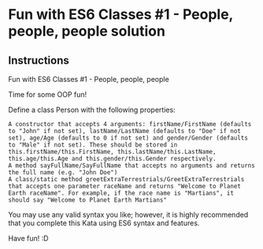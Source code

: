 # Fun with ES6 Classes #1 - People, people, people solution

## Instructions

Fun with ES6 Classes #1 - People, people, people

Time for some OOP fun!

Define a class Person with the following properties:

    A constructor that accepts 4 arguments: firstName/FirstName (defaults to "John" if not set), lastName/LastName (defaults to "Doe" if not set), age/Age (defaults to 0 if not set) and gender/Gender (defaults to "Male" if not set). These should be stored in this.firstName/this.FirstName, this.lastName/this.LastName, this.age/this.Age and this.gender/this.Gender respectively.
    A method sayFullName/SayFullName that accepts no arguments and returns the full name (e.g. "John Doe")
    A class/static method greetExtraTerrestrials/GreetExtraTerrestrials that accepts one parameter raceName and returns "Welcome to Planet Earth raceName". For example, if the race name is "Martians", it should say "Welcome to Planet Earth Martians"

You may use any valid syntax you like; however, it is highly recommended that you complete this Kata using ES6 syntax and features.

Have fun! :D
